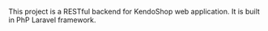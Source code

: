 This project is a RESTful backend for KendoShop web application. It is built in PhP Laravel framework.
